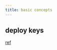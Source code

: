 ```yaml
---
title: basic concepts
---
```


## deploy keys

[ref](https://docs.github.com/en/authentication/connecting-to-github-with-ssh/managing-deploy-keys)
